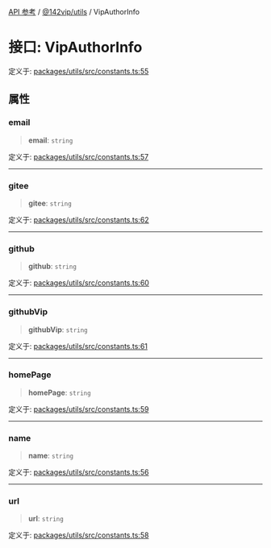 [API 参考](../../../index.md) / [@142vip/utils](../index.md) / VipAuthorInfo

# 接口: VipAuthorInfo

定义于: [packages/utils/src/constants.ts:55](https://github.com/142vip/core-x/blob/bdff6769b69266ddfe7392709afaa643b39c00f4/packages/utils/src/constants.ts#L55)

## 属性

### email

> **email**: `string`

定义于: [packages/utils/src/constants.ts:57](https://github.com/142vip/core-x/blob/bdff6769b69266ddfe7392709afaa643b39c00f4/packages/utils/src/constants.ts#L57)

***

### gitee

> **gitee**: `string`

定义于: [packages/utils/src/constants.ts:62](https://github.com/142vip/core-x/blob/bdff6769b69266ddfe7392709afaa643b39c00f4/packages/utils/src/constants.ts#L62)

***

### github

> **github**: `string`

定义于: [packages/utils/src/constants.ts:60](https://github.com/142vip/core-x/blob/bdff6769b69266ddfe7392709afaa643b39c00f4/packages/utils/src/constants.ts#L60)

***

### githubVip

> **githubVip**: `string`

定义于: [packages/utils/src/constants.ts:61](https://github.com/142vip/core-x/blob/bdff6769b69266ddfe7392709afaa643b39c00f4/packages/utils/src/constants.ts#L61)

***

### homePage

> **homePage**: `string`

定义于: [packages/utils/src/constants.ts:59](https://github.com/142vip/core-x/blob/bdff6769b69266ddfe7392709afaa643b39c00f4/packages/utils/src/constants.ts#L59)

***

### name

> **name**: `string`

定义于: [packages/utils/src/constants.ts:56](https://github.com/142vip/core-x/blob/bdff6769b69266ddfe7392709afaa643b39c00f4/packages/utils/src/constants.ts#L56)

***

### url

> **url**: `string`

定义于: [packages/utils/src/constants.ts:58](https://github.com/142vip/core-x/blob/bdff6769b69266ddfe7392709afaa643b39c00f4/packages/utils/src/constants.ts#L58)
